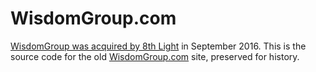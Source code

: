 WisdomGroup.com
===

[WisdomGroup was acquired by 8th Light](http://wisdomgroup.com/8thlight) in September 2016. This is the source code for the old [WisdomGroup.com](http://wisdomgroup.com) site, preserved for history.
